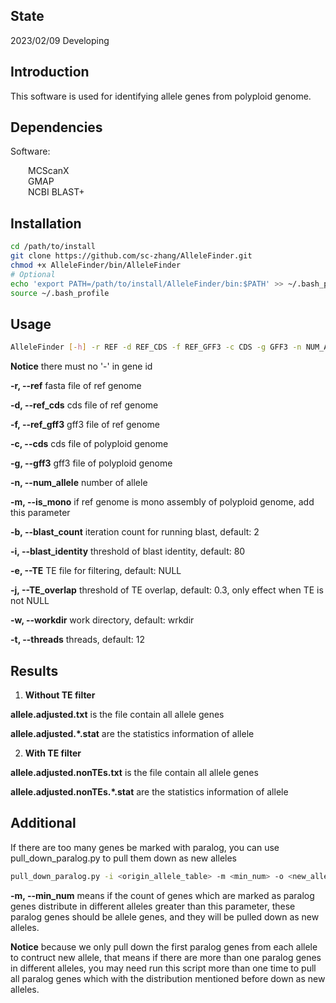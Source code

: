 ## State
2023/02/09  Developing

## Introduction

This software is used for identifying allele genes from polyploid genome.



## Dependencies

Software:

&ensp;&ensp;&ensp;&ensp;MCScanX  
&ensp;&ensp;&ensp;&ensp;GMAP  
&ensp;&ensp;&ensp;&ensp;NCBI BLAST+  



## Installation

```bash
cd /path/to/install
git clone https://github.com/sc-zhang/AlleleFinder.git
chmod +x AlleleFinder/bin/AlleleFinder
# Optional
echo 'export PATH=/path/to/install/AlleleFinder/bin:$PATH' >> ~/.bash_profile
source ~/.bash_profile
```



## Usage

```bash
AlleleFinder [-h] -r REF -d REF_CDS -f REF_GFF3 -c CDS -g GFF3 -n NUM_ALLELE [-b BLAST_COUNT] [-i BLAST_IDENTITY] [-e TE] [-j TE_OVERLAP] [-w WORKDIR] [-t THREADS] [-m|--is_mono]
```

**Notice** there must no '-' in gene id

**-r, --ref** fasta file of ref genome

**-d, --ref_cds** cds file of ref genome

**-f, --ref_gff3** gff3 file of ref genome

**-c, --cds** cds file of polyploid genome

**-g, --gff3** gff3 file of polyploid  genome

**-n, --num_allele** number of allele

**-m, --is_mono** if ref genome is mono assembly of polyploid genome, add this parameter

**-b, --blast_count** iteration count for running blast, default: 2

**-i, --blast_identity** threshold of blast identity, default: 80

**-e, --TE** TE file for filtering, default: NULL

**-j, --TE_overlap** threshold of TE overlap, default: 0.3, only effect when TE is not NULL

**-w, --workdir** work directory, default: wrkdir

**-t, --threads** threads, default: 12



## Results

1. **Without TE filter**

**allele.adjusted.txt** is the file contain all allele genes

**allele.adjusted.*.stat** are the statistics information of allele

2. **With TE filter**

**allele.adjusted.nonTEs.txt** is the file contain all allele genes

**allele.adjusted.nonTEs.*.stat** are the statistics information of allele


## Additional
If there are too many genes be marked with paralog, you can use pull_down_paralog.py to pull them down as new alleles
```bash
pull_down_paralog.py -i <origin_allele_table> -m <min_num> -o <new_allele_table>
```
**-m, --min_num** means if the count of genes which are marked as paralog genes distribute in different alleles greater than this parameter, these paralog genes should be allele genes, and they will be pulled down as new alleles.

**Notice** because we only pull down the first paralog genes from each allele to contruct new allele, that means if there are more than one paralog genes in different alleles, you may need run this script more than one time to pull all paralog genes which with the distribution mentioned before down as new alleles.
